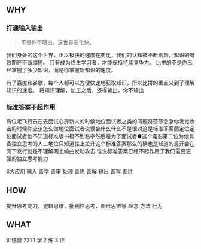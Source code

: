 ## WHY
### 打通输入输出
>不是你不明白，这世界变化快。

我们身处的这个世界，正以极快的速度在变化，我们的认知被不断刷新，知识的有效期在不断缩短。
只有成为终生学习者，才能保持持续竞争力。
比拼的不是你已经掌握了多少知识，而是你掌握新知识的速度。

有了百度和谷歌，每个人都可以方便快速地获取知识，所以比拼的重点又到了理解知识的速度。
将知识理解，加工之后，还得输出，你不输出


### 标准答案不起作用
有位老飞行员在去面试心扉新人的时候地位面试者之类的问题将莎莎急急你发觉攻击的时候你应该怎么做地位面试者说误会什么什么不是很对这是标准答案而定位定位面试者他不知道标准版书柜不到名字然后是为了面试者●这个电影第二位为他具备独立思考的人二地位只知道往上拉升这个标准答案那么的确也是知道的最开会在网下发行就是不理解网上编曲发动攻击
谁说标准答案已经不起作用了我们需要更强的独立思考能力

6大应用
输入
    善学 善审
处理
    善思 善解
输出
    善写 善讲

## HOW
提升思考能力，逻辑思维，批判性思考，图形思维等
理念
方法
行为

## WHAT
训练营
721
1  学 2 练 3 评
